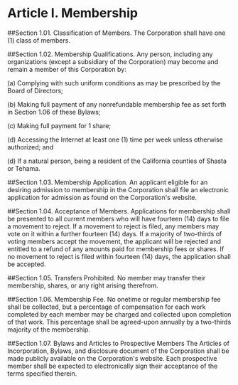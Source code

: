 # Article I. Membership

##Section 1.01. Classification of Members.
The Corporation shall have one (1) class of members.

##Section 1.02. Membership Qualifications.
Any person, including any organizations (except a subsidiary of the Corporation) may become and remain a member of this Corporation by:

(a) Complying with such uniform conditions as may be prescribed by the Board of Directors;

(b) Making full payment of any nonrefundable membership fee as set forth in Section 1.06 of these Bylaws;

(c) Making full payment for 1 share;

(d) Accessing the Internet at least one (1) time per week unless otherwise authorized; and

(d) If a natural person, being a resident of the California counties of Shasta or Tehama.

##Section 1.03. Membership Application.
An applicant eligible for an desiring admission to membership in the Corporation shall file an electronic application for admission as found on the Corporation's website.

##Section 1.04. Acceptance of Members.
Applications for membership shall be presented to all current members who will have fourteen (14) days to file a movement to reject. If a movement to reject is filed, any members may vote on it within a further fourteen (14) days. If a majority of two-thirds of voting members accept the movement, the applicant will be rejected and entitled to a refund of any amounts paid for membership fees or shares. If no movement to reject is filed within fourteen (14) days, the application shall be accepted.

##Section 1.05. Transfers Prohibited.
No member may transfer their membership, shares, or any right arising therefrom.

##Section 1.06. Membership Fee.
No onetime or regular membership fee shall be collected, but a percentage of compensation for each work completed by each member may be charged and collected upon completion of that work. This percentage shall be agreed-upon annually by a two-thirds majority of the membership.

##Section 1.07. Bylaws and Articles to Prospective Members
The Articles of Incorporation, Bylaws, and disclosure document of the Corporation shall be made publicly available on the Corporation's website. Each prospective member shall be expected to electronically sign their acceptance of the terms specified therein.
    
